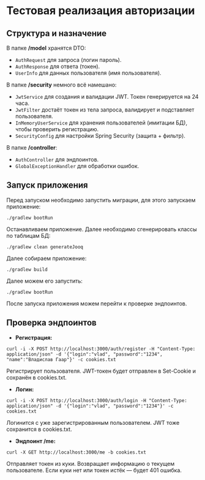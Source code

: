 # Тестовая реализация авторизации
## Структура и назначение
В папке **/model** хранятся DTO:
- `AuthRequest` для запроса (логин пароль).
- `AuthResponse` для ответа (токен).
- `UserInfo` для данных пользователя (имя пользователя).

В папке **/security** немного всё намешано:
- `JwtService` для создания и валидации JWT. Токен генерируется на 24 часа.
- `JwtFilter` достаёт токен из тела запроса, валидирует и подставляет пользователя.
- `InMemoryUserService` для хранения пользователей (имитации БД), чтобы проверить регистрацию.
- `SecurityConfig` для настройки Spring Security (защита + фильтр).

В папке **/controller**:
- `AuthController` для эндпоинтов.
- `GlobalExceptionHandler` для обработки ошибок.

## Запуск приложения
Перед запуском необходимо запустить миграции, для этого запускаем приложение:

```pwsh
./gradlew bootRun
```

Останавливаем приложение. Далее необходимо сгенерировать классы по таблицам БД:

```pwsh
./gradlew clean generateJooq
```

Далее собираем приложение:

```pwsh
./gradlew build
```

Далее можем его запустить:
```pwsh
./gradlew bootRun
```

После запуска приложения можем перейти к проверке эндпоинтов.

## Проверка эндпоинтов
- **Регистрация:**
```pwsh
curl -i -X POST http://localhost:3000/auth/register -H "Content-Type: application/json" -d '{"login":"vlad", "password":"1234", "name":"Владислав Гаар"}' -c cookies.txt
```
Регистрирует пользователя. JWT-токен будет отправлен в Set-Cookie и сохранён в cookies.txt.

- **Логин:**
```pwsh
curl -i -X POST http://localhost:3000/auth/login -H "Content-Type: application/json" -d '{"login":"vlad", "password":"1234"}' -c cookies.txt
```
Логинится с уже зарегистрированным пользователем. JWT тоже сохранится в cookies.txt.

- **Эндпоинт /me:**
```pwsh
curl -X GET http://localhost:3000/me -b cookies.txt
```
Отправляет токен из куки. Возвращает информацию о текущем пользователе. Если куки нет или токен истёк — будет 401 ошибка.